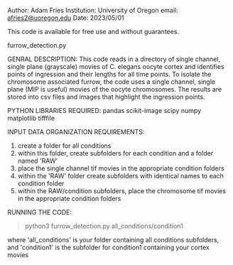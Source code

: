 
Author: Adam Fries
Institution: University of Oregon
email: afries2@uoregon.edu
Date: 2023/05/01

This code is available for free use and without guarantees. 

furrow_detection.py

GENRAL DESCRIPTION:
This code reads in a directory of single channel, single plane (grayscale) movies of C. elegans oocyte cortex
and identifies points of ingression and their lengths for all time points. To isolate the chromosome associated 
furrow, the code uses a single channel, single plane (MIP is useful) movies of the oocyte chromosomes. The results 
are stored into csv files and images that highlight the ingression points.

PYTHON LIBRARIES REQUIRED:
pandas
scikit-image
scipy
numpy
matplotlib
tifffile

INPUT DATA ORGANIZATION REQUIREMENTS:

1. create a folder for all conditions
2. within this folder, create subfolders for each condition and a folder named 'RAW'
3. place the single channel tif movies in the appropriate condition folders
4. within the 'RAW' folder create subfolders with identical names to each condition folder
5. within the RAW/condition subfolders, place the chromosome tif movies in the appropriate condition folders

RUNNING THE CODE:
> python3 furrow_detection.py all_conditions/condition1

where 'all_conditions' is your folder containing all conditions subfolders, 
and 'condition1' is the subfolder for condition1 containing your cortex movies
